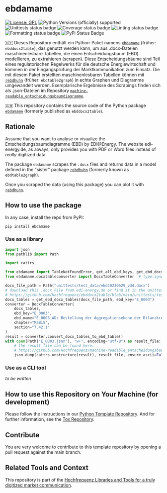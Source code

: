 # ebdamame

[![License: GPL](https://img.shields.io/badge/License-GPL-yellow.svg)](LICENSE)
![Python Versions (officially) supported](https://img.shields.io/pypi/pyversions/ebdamame.svg)
![Unittests status badge](https://github.com/Hochfrequenz/ebdamame/workflows/Unittests/badge.svg)
![Coverage status badge](https://github.com/Hochfrequenz/ebdamame/workflows/Coverage/badge.svg)
![Linting status badge](https://github.com/Hochfrequenz/ebdamame/workflows/Linting/badge.svg)
![Formatting status badge](https://github.com/Hochfrequenz/ebdamame/workflows/Formatting/badge.svg)
![PyPi Status Badge](https://img.shields.io/pypi/v/ebdamame)

🇩🇪 Dieses Repository enthält ein Python-Paket namens [`ebdamame`](https://pypi.org/project/ebdamame) (früher: `ebddocx2table`), das genutzt werden kann, um aus .docx-Dateien maschinenlesbare Tabellen, die einen Entscheidungsbaum (EBD) modellieren, zu extrahieren (scrapen).
Diese Entscheidungsbäume sind Teil eines regulatorischen Regelwerks für die deutsche Energiewirtschaft und kommen in der Eingangsprüfung der Marktkommunikation zum Einsatz.
Die mit diesem Paket erstellten maschinenlesbaren Tabellen können mit [`rebdhuhn`](https://pypi.org/project/rebdhuhn) (früher: `ebdtable2graph`) in echte Graphen und Diagramme umgewandelt werden.
Exemplarische Ergebnisse des Scrapings finden sich als .json-Dateien im Repository [`machine-readable_entscheidungsbaumdiagramme`](https://github.com/Hochfrequenz/machine-readable_entscheidungsbaumdiagramme/).

🇬🇧 This repository contains the source code of the Python package [`ebdamame`](https://pypi.org/project/ebdamame) (formerly published as `ebddocx2table`).

## Rationale

Assume that you want to analyse or visualize the Entscheidungsbaumdiagramme (EBD) by EDI@Energy.
The website edi-energy.de, as always, only provides you with PDF or Word files instead of _really_ digitized data.

The package `ebdamame` scrapes the `.docx` files and returns data in a model defined in the "sister" package [`rebdhuhn`](https://pypi.org/project/rebdhuhn) (formerly known as `ebdtable2graph`).

Once you scraped the data (using this package) you can plot it with [`rebdhuhn`](https://pypi.org/project/rebdhuhn).

## How to use the package

In any case, install the repo from PyPI:

```bash
pip install ebdamame
```

### Use as a library

```python
import json
from pathlib import Path

import cattrs

from ebdamame import TableNotFoundError, get_all_ebd_keys, get_ebd_docx_tables  # type:ignore[import]
from ebdamame.docxtableconverter import DocxTableConverter  # type:ignore[import]

docx_file_path = Path("unittests/test_data/ebd20230629_v34.docx")
# download this .docx File from edi-energy.de or find it in the unittests of this repository.
# https://github.com/Hochfrequenz/ebddocx2table/blob/main/unittests/test_data/ebd20230629_v34.docx
docx_tables = get_ebd_docx_tables(docx_file_path, ebd_key="E_0003")
converter = DocxTableConverter(
    docx_tables,
    ebd_key="E_0003",
    ebd_name="E_0003_AD: Bestellung der Aggregationsebene der Bilanzkreissummenzeitreihe auf Ebene der Regelzone",
    chapter="MaBiS",
    section="7.42.1"
)
result = converter.convert_docx_tables_to_ebd_table()
with open(Path("E_0003.json"), "w+", encoding="utf-8") as result_file:
    # the result file can be found here:
    # https://github.com/Hochfrequenz/machine-readable_entscheidungsbaumdiagramme/tree/main/FV2310
    json.dump(cattrs.unstructure(result), result_file, ensure_ascii=False, indent=2, sort_keys=True)
```

### Use as a CLI tool

_to be written_

## How to use this Repository on Your Machine (for development)

Please follow the instructions in our
[Python Template Repository](https://github.com/Hochfrequenz/python_template_repository#how-to-use-this-repository-on-your-machine).
And for further information, see the [Tox Repository](https://github.com/tox-dev/tox).

## Contribute

You are very welcome to contribute to this template repository by opening a pull request against the main branch.

## Related Tools and Context

This repository is part of the [Hochfrequenz Libraries and Tools for a truly digitized market communication](https://github.com/Hochfrequenz/digital_market_communication/).
